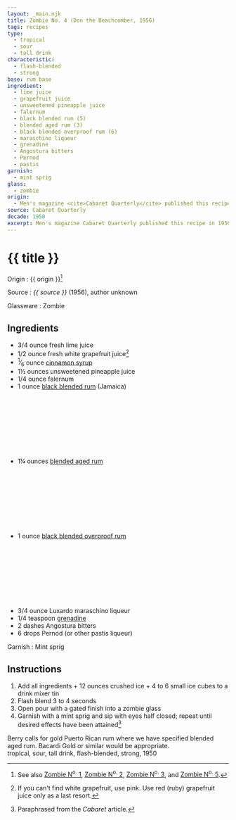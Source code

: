 ```yaml
---
layout: _main.njk
title: Zombie No. 4 (Don the Beachcomber, 1956)
tags: recipes
type:
  - tropical
  - sour
  - tall drink
characteristic:
  - flash-blended
  - strong
base: rum base
ingredient:
  - lime juice
  - grapefruit juice
  - unsweetened pineapple juice
  - falernum
  - black blended rum (5)
  - blended aged rum (3)
  - black blended overproof rum (6)
  - maraschino liqueur
  - grenadine
  - Angostura bitters
  - Pernod
  - pastis
garnish:
  - mint sprig
glass:
  - zombie
origin:
  - Men's magazine <cite>Cabaret Quarterly</cite> published this recipe in 1956, with the final paragraph stating <q>Don The Beachcomber has consented to <cite>Cabaret</cite>&rsquo;s request for the true recipe. Here, for the first time in print, is the secret to the real Zombie.</q>
source: Cabaret Quarterly
decade: 1950
excerpt: Men's magazine Cabaret Quarterly published this recipe in 1956, with the final paragraph stating “Don The Beachcomber has consented to Cabaret's request for the true recipe. Here, for the first time in print, is the secret to the real Zombie.”
---
```


<!-- markdownlint-disable MD025 -->
# {{ title }}
<!-- markdownlint-enable MD025 -->

  Origin
    :  {{ origin }}[^1]

  Source
    : <cite><span data-pagefind-filter="Source">{{ source }}</span></cite> (1956), author unknown

  Glassware
    : <span data-pagefind-filter="Glassware">Zombie</span>

[^1]: See also [Zombie N<sup>o.</sup> 1](/recipes/zombie-1-donns-1934.md), [Zombie N<sup>o.</sup> 2](/recipes/zombie-2-trader-vics-1947/), [Zombie N<sup>o.</sup> 3](/recipes/zombie-3-donns-1950.md), and [Zombie N<sup>o.</sup> 5](/recipes/zombie-5-jeff-berry-hamiltons/).

## Ingredients

* 3/4 ounce fresh lime juice
* 1/2 ounce fresh white grapefruit juice[^2]
* <span class="frac"><sup>1</sup>&frasl;<sub>6</sub></span> ounce [cinnamon syrup](/mixes/cinnamon-syrup)
* 1&frac12; ounces unsweetened pineapple juice
* 1/4 ounce falernum
* 1 ounce [black blended rum](/rums/11-rum-black-blended/) (Jamaica)<icon-l space="1em" class="bigger" label="(5)"><span class="with-icon"><svg class="icon"><use href="/assets/images/icons/circle-5.svg#circle-5"></use></svg></span></icon-l>
* 1&frac14; ounces [blended aged rum](/rums/05-rum-blended-aged/)<icon-l space="1em" class="bigger" label="(3)"><span class="with-icon"><svg class="icon"><use href="/assets/images/icons/circle-3.svg#circle-3"></use></svg></span></icon-l>
* 1 ounce [black blended overproof rum](/rums/12-rum-black-blended-overproof/)<icon-l space="1em" class="bigger" label="(6)"><span class="with-icon"><svg class="icon"><use href="/assets/images/icons/circle-6.svg#circle-6"></use></svg></span></icon-l>
* 3/4 ounce Luxardo maraschino liqueur
* 1/4 teaspoon [grenadine](/mixes/grenadine)
* 2 dashes Angostura bitters
* 6 drops Pernod (or other pastis liqueur)

[^2]: If you can't find white grapefruit, use pink. Use red (ruby) grapefruit juice only as a last resort.

Garnish
  : <span data-pagefind-filter="Garnish">Mint sprig</span>

## Instructions

1. Add all ingredients + 12 ounces crushed ice + 4 to 6 small ice cubes to a drink mixer tin
2. Flash blend 3 to 4 seconds
3. Open pour with a gated finish into a zombie glass
4. Garnish with a mint sprig and sip with eyes half closed; repeat until desired effects have been attained[^3]

[^3]: Paraphrased from the <cite>Cabaret</cite> article.

<tiki-callout type="tip">
  Berry calls for gold Puerto Rican rum where we have specified blended aged rum. Bacardi Gold or similar would be appropriate.

</tiki-callout>

<div
  data-origin[0]="Don the Beachcomber"
  data-origin[1]="Donn Beach"
  data-origin[2]="Ernest Raymond Gantt"
  data-pagefind-filter="
    Origin[data-origin[0]],
    Origin[data-origin[1]],
    Origin[data-origin[2]]
  "
>
</div>

<div
  class="sr-only"
  data-cat[0]="Drink"
  data-type[0]="Tropical"
  data-type[1]="Sour"
  data-type[2]="Tall drink"
  data-char[0]="Flash-blended"
  data-char[1]="Strong"
  data-base[0]="Rum/Cane spirits"
  data-ingredient[0]="Lime juice"
  data-ingredient[1]="Grapefruit juice"
  data-ingredient[2]="Pineapple juice, unsweetened"
  data-ingredient[3]="Falernum"
  data-ingredient[4]="Black blended rum [5]"
  data-ingredient[5]="Blended aged rum [3]"
  data-ingredient[6]="Black blended overproof rum [6]"
  data-ingredient[7]="Maraschino liqueur"
  data-ingredient[8]="Luxardo maraschino liqueur"
  data-ingredient[9]="Grenadine"
  data-ingredient[10]="Angostura bitters"
  data-ingredient[11]="Pernod"
  data-ingredient[12]="Pastis"
  data-origin[0]="Don the Beachcomber"
  data-origin[1]="Donn Beach"
  data-origin[2]="Ernest Raymond Gantt"
  data-decade[0]="1950"
  data-pagefind-filter="
    Category[data-cat[0]],
    Type[data-type[0]],
    Type[data-type[1]],
    Type[data-type[2]],
    Characteristic[data-char[0]],
    Characteristic[data-char[1]],
    Base[data-base[0]],
    Ingredient[data-ingredient[0]],
    Ingredient[data-ingredient[1]],
    Ingredient[data-ingredient[2]],
    Ingredient[data-ingredient[3]],
    Ingredient[data-ingredient[4]],
    Ingredient[data-ingredient[5]],
    Ingredient[data-ingredient[6]],
    Ingredient[data-ingredient[7]],
    Ingredient[data-ingredient[8]],
    Ingredient[data-ingredient[9]],
    Ingredient[data-ingredient[10]],
    Ingredient[data-ingredient[11]],
    Ingredient[data-ingredient[12]],
    Origin[data-origin[0]],
    Origin[data-origin[1]],
    Origin[data-origin[2]],
    Decade[data-decade[0]]
  "
>
</div>

<div class="keywords" aria-hidden>tropical, sour, tall drink, flash-blended, strong, 1950</div>
